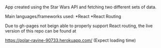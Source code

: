 App created using the Star Wars API and fetching two different sets of data.

Main languages/frameworks used:
*React
*React Routing

Due to gh-pages not beign able to properly support React routing, the live version of this repo can be found at

https://polar-ravine-90733.herokuapp.com/   (Expect loading time)

